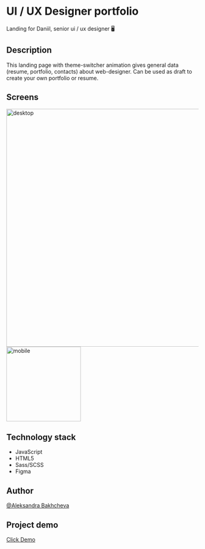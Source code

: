 # UI / UX Designer portfolio
Landing for Daniil, senior ui / ux designer 🖥

## Description
This landing page with theme-switcher animation gives general data (resume, portfolio, contacts) about web-designer. Can be used as draft to create your own portfolio or resume.

## Screens
<img width="621" alt="desktop" src="https://github.com/AleksandraBakhcheva/designer-portfolio_landing/assets/76097160/381d8110-ab78-4af0-933e-e1fbb6a66957">
<img width="195" alt="mobile" src="https://github.com/AleksandraBakhcheva/designer-portfolio_landing/assets/76097160/897eb05d-dec7-4d5c-aac5-b327f5aa2d20">


## Technology stack
- JavaScript
- HTML5
- Sass/SCSS
- Figma

## Author
[@Aleksandra Bakhcheva](https://github.com/AleksandraBakhcheva)

## Project demo
<a href="https://aleksandrabakhcheva.github.io/designer-portfolio_landing/">Click Demo</a>
